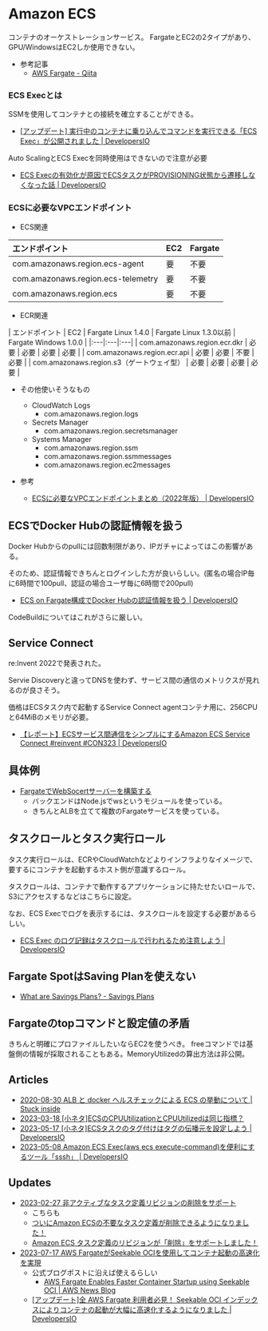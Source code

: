 # Amazon ECS

コンテナのオーケストレーションサービス。
FargateとEC2の2タイプがあり、GPU/WindowsはEC2しか使用できない。

- 参考記事
  - [AWS Fargate - Qiita](https://qiita.com/leomaro7/items/a3edb49d9929dd42cc0d)


### ECS Execとは

SSMを使用してコンテナとの接続を確立することができる。

- [[アップデート] 実行中のコンテナに乗り込んでコマンドを実行できる「ECS Exec」が公開されました | DevelopersIO](https://dev.classmethod.jp/articles/ecs-exec/)

Auto ScalingとECS Execを同時使用はできないので注意が必要
- [ECS Execの有効化が原因でECSタスクがPROVISIONING状態から遷移しなくなった話 | DevelopersIO](https://dev.classmethod.jp/articles/ecs-exec-cant-use-with-asg-capacity-provider/)

### ECSに必要なVPCエンドポイント

- ECS関連

| エンドポイント                     | EC2 | Fargate |
|:---|:---|:---|
| com.amazonaws.region.ecs-agent     | 要  | 不要    |
| com.amazonaws.region.ecs-telemetry | 要  | 不要    |
| com.amazonaws.region.ecs           | 要  | 不要    |

- ECR関連

| エンドポイント                            | EC2  | Fargate Linux 1.4.0 | Fargate Linux 1.3.0以前 | Fargate Windows 1.0.0 |
|:---|:---|:---|
| com.amazonaws.region.ecr.dkr              | 必要 | 必要                | 必要                    | 必要                  |
| com.amazonaws.region.ecr.api              | 必要 | 必要                | 不要                    | 必要                  |
| com.amazonaws.region.s3（ゲートウェイ型） | 必要 | 必要                | 必要                    | 必要                  |

- その他使いそうなもの
  - CloudWatch Logs
    - com.amazonaws.region.logs
  - Secrets Manager
    - com.amazonaws.region.secretsmanager
  - Systems Manager
    - com.amazonaws.region.ssm
    - com.amazonaws.region.ssmmessages
    - com.amazonaws.region.ec2messages

- 参考
  - [ECSに必要なVPCエンドポイントまとめ（2022年版） | DevelopersIO](https://dev.classmethod.jp/articles/vpc-endpoints-for-ecs-2022/)

## ECSでDocker Hubの認証情報を扱う

Docker Hubからのpullには回数制限があり、IPガチャによってはこの影響がある。

そのため、認証情報できちんとログインした方が良いらしい。(匿名の場合IP毎に6時間で100pull、認証の場合ユーザ毎に6時間で200pull)

- [ECS on Fargate構成でDocker Hubの認証情報を扱う | DevelopersIO](https://dev.classmethod.jp/articles/authenticating-with-docker-hub-for-aws-container-services/)

CodeBuildについてはこれがさらに厳しい。

## Service Connect

re:Invent 2022で発表された。

Servie Discoveryと違ってDNSを使わず、サービス間の通信のメトリクスが見れるのが良さそう。

価格はECSタスク内で起動するService Connect agentコンテナ用に、256CPUと64MiBのメモリが必要。

- [【レポート】ECSサービス間通信をシンプルにするAmazon ECS Service Connect #reinvent #CON323 | DevelopersIO](https://dev.classmethod.jp/articles/aws-reinvent-2022-amazon-ecs-service-connect-simplified-interservice-connection/#toc-10)


## 具体例

- [FargateでWebSocertサーバーを構築する](https://dev.classmethod.jp/articles/websocket-alb-fargate/)
  - バックエンドはNode.jsでwsというモジュールを使っている。
  - きちんとALBを立てて複数のFargateサービスを使っている。

## タスクロールとタスク実行ロール

タスク実行ロールは、ECRやCloudWatchなどよりインフラよりなイメージで、要するにコンテナを起動するホスト側が意識するロール。

タスクロールは、コンテナで動作するアプリケーションに持たせたいロールで、S3にアクセスするなどはこちらに設定。

なお、ECS Execでログを表示するには、タスクロールを設定する必要があるらしい。

- [ECS Exec のログ記録はタスクロールで行われるため注意しよう | DevelopersIO](https://dev.classmethod.jp/articles/ecs-exec-use-task-role-for-logging/)

## Fargate SpotはSaving Planを使えない

- [What are Savings Plans? - Savings Plans](https://docs.aws.amazon.com/savingsplans/latest/userguide/what-is-savings-plans.html)

## Fargateのtopコマンドと設定値の矛盾

きちんと明確にプロファイルしたいならEC2を使うべき。
freeコマンドでは基盤側の情報が採取されることもある。MemoryUtilizedの算出方法は非公開。

## Articles

- [2020-08-30 ALB と docker ヘルスチェックによる ECS の挙動について | Stuck inside](https://blog.msysh.me/posts/2020/08/behavior_of_ecs_by_alb_and_docker_health_check.html)
- [2023-03-18 [小ネタ]ECSのCPUUtilizationとCPUUtilizedは同じ指標？](https://dev.classmethod.jp/articles/ecs-cpuutilized-vs-cpuutilization/)
- [2023-05-17 [小ネタ]ECSタスクのタグ付けはタグの伝播元を設定しよう | DevelopersIO](https://dev.classmethod.jp/articles/ecs-using-tags/)
- [2023-05-08 Amazon ECS Exec(aws ecs execute-command)を便利にするツール「sssh」 | DevelopersIO](https://dev.classmethod.jp/articles/sssh-ecs-exec-tool/)

## Updates

- [2023-02-27 非アクティブなタスク定義リビジョンの削除をサポート](https://aws.amazon.com/jp/about-aws/whats-new/2023/02/amazon-ecs-deletion-inactive-task-definition-revisions/)
  - こちらも
  - [ついにAmazon ECSの不要なタスク定義が削除できるようになりました！](https://dev.classmethod.jp/articles/update-amazon-ecs-delete-inactive-task-definition/)
  - [Amazon ECS タスク定義のリビジョンが「削除」をサポートしました！](https://dev.classmethod.jp/articles/amazon-ecs-task-definition-deletion/)
- [2023-07-17 AWS FargateがSeekable OCIを使用してコンテナ起動の高速化を実現](https://aws.amazon.com/jp/about-aws/whats-new/2023/07/aws-fargate-container-startup-seekable-oci/)
  - 公式ブログポストに沿えば使えるらしい
    - [AWS Fargate Enables Faster Container Startup using Seekable OCI | AWS News Blog](https://aws.amazon.com/jp/blogs/aws/aws-fargate-enables-faster-container-startup-using-seekable-oci/)
  - [[アップデート]全 AWS Fargate 利用者必見！ Seekable OCI インデックスによりコンテナの起動が大幅に高速化するようになりました | DevelopersIO](https://dev.classmethod.jp/articles/update-aws-fargate-seekable-oci/#toc-13)